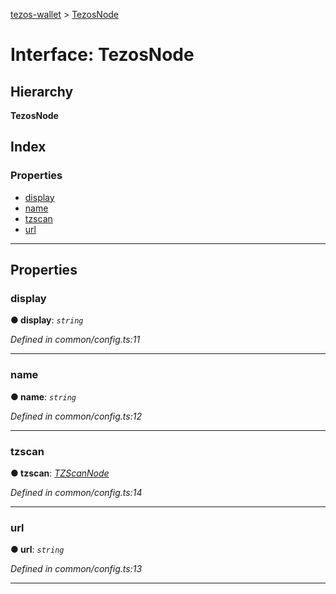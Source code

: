 [tezos-wallet](../README.md) > [TezosNode](../interfaces/tezosnode.md)

# Interface: TezosNode

## Hierarchy

**TezosNode**

## Index

### Properties

* [display](tezosnode.md#display)
* [name](tezosnode.md#name)
* [tzscan](tezosnode.md#tzscan)
* [url](tezosnode.md#url)

---

## Properties

<a id="display"></a>

###  display

**● display**: *`string`*

*Defined in common/config.ts:11*

___
<a id="name"></a>

###  name

**● name**: *`string`*

*Defined in common/config.ts:12*

___
<a id="tzscan"></a>

###  tzscan

**● tzscan**: *[TZScanNode](tzscannode.md)*

*Defined in common/config.ts:14*

___
<a id="url"></a>

###  url

**● url**: *`string`*

*Defined in common/config.ts:13*

___

